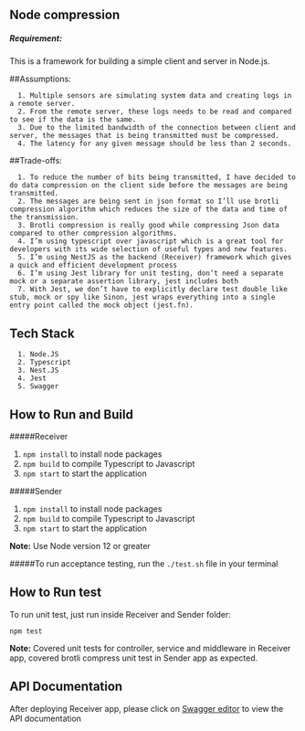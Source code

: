 ## Node compression

##### Requirement:

This is a framework for building a simple client and server in Node.js.

##Assumptions:

      1. Multiple sensors are simulating system data and creating logs in a remote server.
      2. From the remote server, these logs needs to be read and compared to see if the data is the same.
      3. Due to the limited bandwidth of the connection between client and server, the messages that is being transmitted must be compressed.
      4. The latency for any given message should be less than 2 seconds.
    
##Trade-offs:

      1. To reduce the number of bits being transmitted, I have decided to do data compression on the client side before the messages are being transmitted.
      2. The messages are being sent in json format so I’ll use brotli compression algorithm which reduces the size of the data and time of the transmission.
      3. Brotli compression is really good while compressing Json data compared to other compression algorithms.
      4. I’m using typescript over javascript which is a great tool for developers with its wide selection of useful types and new features.
      5. I’m using NestJS as the backend (Receiver) framework which gives a quick and efficient development process
      6. I’m using Jest library for unit testing, don’t need a separate mock or a separate assertion library, jest includes both
      7. With Jest, we don’t have to explicitly declare test double like stub, mock or spy like Sinon, jest wraps everything into a single entry point called the mock object (jest.fn).

## Tech Stack

      1. Node.JS
      2. Typescript
      3. Nest.JS
      4. Jest
      5. Swagger
      
## How to Run and Build

#####Receiver

1. ```npm install``` to install node packages
2. ```npm build``` to compile Typescript to Javascript
3. ```npm start``` to start the application

#####Sender

1. ```npm install``` to install node packages
2. ```npm build``` to compile Typescript to Javascript
3. ```npm start``` to start the application 

**Note:** Use Node version 12 or greater  

#####To run acceptance testing, run the ```./test.sh``` file in your terminal

## How to Run test


To run unit test, just run inside Receiver and Sender folder:

```npm test```

**Note:** Covered unit tests for controller, service and middleware in Receiver app, covered brotli compress unit test in Sender app as expected. 

## API Documentation

After deploying Receiver app, please click on [Swagger editor](http://localhost:3000/api-docs "API Doc") to view the API documentation
